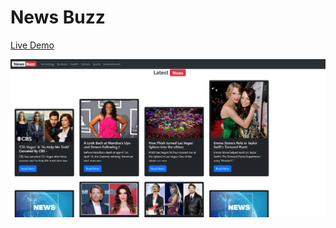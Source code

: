 # News Buzz

[Live Demo](https://hasithaprageeth.github.io/news-buzz/)

![News Buzz Website ](./assets/screenshot.png)